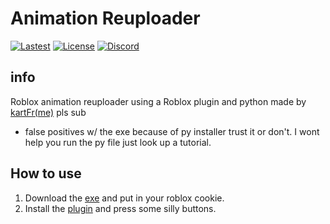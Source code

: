 # Animation Reuploader
[![Lastest](https://img.shields.io/github/v/release/kartfr/Auto-Animation-Reuploader
)](https://github.com/kartFr/Auto-Animation-Stealer/releases/latest)
[![License](https://img.shields.io/badge/license-MIT-blue)](https://github.com/kartFr/Auto-Animation-Reuploader?tab=MIT-1-ov-file)
[![Discord](https://img.shields.io/badge/chat-on_discord-blue)](https://discord.gg/DhdCWJukWn)





## info
Roblox animation reuploader using a Roblox plugin and python
made by [kartFr(me)](https://www.youtube.com/channel/UCj0gxlFS3Av3Fweou2BhEdw) pls sub
- false positives w/ the exe because of py installer trust it or don't. I wont help you run the py file just look up a tutorial.

## How to use
1. Download the [exe](https://github.com/kartFr/Auto-Animation-Stealer/releases/latest) and put in your roblox cookie.
2. Install the [plugin](https://create.roblox.com/marketplace/asset/15358287993/AnimationStealer%3Fkeyword=&pageNumber=&pagePosition=) and press some silly buttons.
